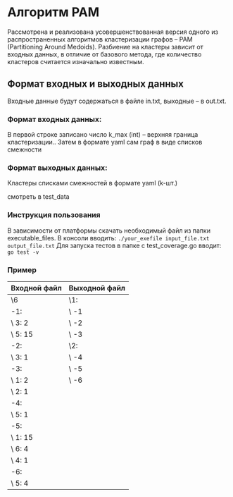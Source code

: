 # Алгоритм PAM

Рассмотрена и реализована усовершенствованная версия одного из распространенных алгоритмов кластеризации графов – PAM (Partitioning Around Medoids). 
Разбиение на кластеры зависит от входных данных, в отличие от базового метода, где количество кластеров считается изначально известным.

## Формат входных и выходных данных
Входные данные будут содержаться в файле in.txt, выходные – в out.txt.

### Формат входных данных:
В первой строке записано число k_max (int) – верхняя граница кластеризации..
Затем в формате yaml сам граф в виде списков смежности

### Формат выходных данных:
Кластеры списками смежностей в формате yaml (k-шт.)

смотреть в test_data

### Инструкция пользования
В зависимости от платформы скачать необходимый файл из папки executable_files. 
В консоли вводить: `./your_exefile input_file.txt output_file.txt`
Для запуска тестов в папке с test_coverage.go вводит: `go test -v`

### Пример

Входной файл     | Выходной файл
-----------------|---------------
\6               |\1:
\-1:             |\ -1
\    3: 2        |\ -2
\    5: 15       |\ -3
\-2:             |\2:
\    3: 1        |\ -4
\-3:             |\ -5
\    1: 2        |\ -6
\    2: 1        |
\-4:             |
\    5: 1        |
\-5:             |
\    1: 15       |
\    6: 4        |
\    4: 1        |
\-6:             |
\    5: 4        |
